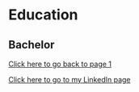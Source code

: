 # Education

## Bachelor

[Click here to go back to page 1](README.md)

[Click here to go to my LinkedIn page](https://www.linkedin.com/in/isabellebisam/)
